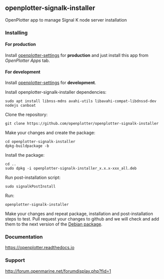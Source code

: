 ## openplotter-signalk-installer

OpenPlotter app to manage Signal K node server installation

### Installing

#### For production

Install [openplotter-settings](https://github.com/openplotter/openplotter-settings) for **production** and just install this app from *OpenPlotter Apps* tab.

#### For development

Install [openplotter-settings](https://github.com/openplotter/openplotter-settings) for **development**.

Install openplotter-signalk-installer dependencies:

`sudo apt install libnss-mdns avahi-utils libavahi-compat-libdnssd-dev nodejs canboat`

Clone the repository:

`git clone https://github.com/openplotter/openplotter-signalk-installer`

Make your changes and create the package:

```
cd openplotter-signalk-installer
dpkg-buildpackage -b
```

Install the package:

```
cd ..
sudo dpkg -i openplotter-signalk-installer_x.x.x-xxx_all.deb
```

Run post-installation script:

`sudo signalkPostInstall`

Run:

`openplotter-signalk-installer`

Make your changes and repeat package, installation and post-installation steps to test. Pull request your changes to github and we will check and add them to the next version of the [Debian package](https://launchpad.net/~openplotter/+archive/ubuntu/openplotter).

### Documentation

https://openplotter.readthedocs.io

### Support

http://forum.openmarine.net/forumdisplay.php?fid=1
